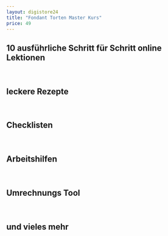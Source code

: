 ```yaml
---
layout: digistore24
title: "Fondant Torten Master Kurs"
price: 49
---
```

<h2><strong>10 ausf&#xFC;hrliche Schritt f&#xFC;r Schritt online Lektionen</strong></h2><br>
<h2><strong>leckere Rezepte</strong></h2><br>
<h2><strong>Checklisten</strong></h2><br>
<h2><strong>Arbeitshilfen</strong></h2><br>
<h2><strong>Umrechnungs Tool </strong></h2><br>
<h2><strong>und vieles mehr</strong></h2>